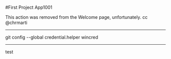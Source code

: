 #First Project App1001

This action was removed from the Welcome page, unfortunately. cc @chrmarti

--------------------------------------------------------------------------
git config --global credential.helper wincred

--------------
test